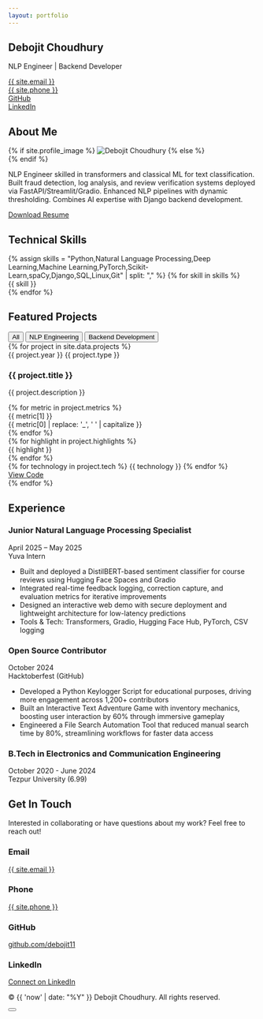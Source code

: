 ```yaml
---
layout: portfolio
---
```


<section class="hero">
  <div id="particles-js"></div>
  <div class="hero-content">
    <h1 class="gradient-text">Debojit Choudhury</h1>
    <p class="subtitle">NLP Engineer | Backend Developer</p>
    <div class="typewriter">
      <span id="typewriter-text"></span>
    </div>
    <div class="contact-bar">
      <div><i class="fas fa-envelope"></i> <a href="mailto:{{ site.email }}">{{ site.email }}</a></div>
      <div><i class="fas fa-phone"></i> <a href="tel:{{ site.phone }}">{{ site.phone }}</a></div>
      <div><i class="fab fa-github"></i> <a href="https://github.com/debojit11" target="_blank">GitHub</a></div>
      <div><i class="fab fa-linkedin"></i> <a href="{{ site.linkedin }}" target="_blank">LinkedIn</a></div>
    </div>
  </div>
</section>

<section class="about-me">
  <div class="container">
    <h2><i class="fas fa-user-circle"></i> About Me</h2>
    <div class="about-content">
      <div class="avatar">
        {% if site.profile_image %}
          <img src="{{ site.profile_image | relative_url }}" alt="Debojit Choudhury" class="avatar-image" onerror="this.style.display='none'; document.getElementById('avatar-placeholder').style.display='flex';">
        {% else %}
          <div id="avatar-placeholder" class="avatar-placeholder">
            <i class="fas fa-user"></i>
          </div>
        {% endif %}
      </div>
      <div class="summary">
        <p>NLP Engineer skilled in transformers and classical ML for text classification. Built fraud detection, log analysis, and review verification systems deployed via FastAPI/Streamlit/Gradio. Enhanced NLP pipelines with dynamic thresholding. Combines AI expertise with Django backend development.</p>
        <a href="https://drive.google.com/file/d/1u5Ao4e01O1FFeO8h3fFxJ-XNrz9M9gXq/view?usp=drive_link" class="btn btn-primary" download>Download Resume</a>
      </div>
    </div>
  </div>
</section>

<section class="skills-section">
  <div class="container">
    <h2><i class="fas fa-code"></i> Technical Skills</h2>
    <div class="skills-grid">
      {% assign skills = "Python,Natural Language Processing,Deep Learning,Machine Learning,PyTorch,Scikit-Learn,spaCy,Django,SQL,Linux,Git" | split: "," %}
      {% for skill in skills %}
        <div class="skill-pill">
          <span>{{ skill }}</span>
        </div>
      {% endfor %}
    </div>
  </div>
</section>

<section class="projects-section">
  <div class="container">
    <h2><i class="fas fa-project-diagram"></i> Featured Projects</h2>
    <div class="filter-buttons">
      <button class="filter-btn active" data-filter="all">All</button>
      <button class="filter-btn" data-filter="nlp">NLP Engineering</button>
      <button class="filter-btn" data-filter="backend-development">Backend Development</button>
    </div>
    <div class="projects-grid">
      {% for project in site.data.projects %}
      <article class="project-card" data-category="{{ project.type | downcase | replace: ' ', '-' }}">
        <div class="card-header">
          <span class="project-year">{{ project.year }}</span>
          <span class="project-type">{{ project.type }}</span>
        </div>
        <h3>{{ project.title }}</h3>
        <p>{{ project.description }}</p>
        <div class="metrics-container">
          {% for metric in project.metrics %}
          <div class="metric">
            <div class="metric-value">{{ metric[1] }}</div>
            <div class="metric-label">{{ metric[0] | replace: '_', ' ' | capitalize }}</div>
          </div>
          {% endfor %}
        </div>
        <div class="highlights">
          {% for highlight in project.highlights %}
          <div class="highlight-item">
            <i class="fas fa-check-circle"></i>
            <span>{{ highlight }}</span>
          </div>
          {% endfor %}
        </div>
        <div class="project-footer">
          <div class="tech-pills">
            {% for technology in project.tech %}
            <span>{{ technology }}</span>
            {% endfor %}
          </div>
          <a href="{{ project.github }}" class="github-link" target="_blank">
            <i class="fab fa-github"></i> View Code
          </a>
        </div>
      </article>
      {% endfor %}
    </div>
  </div>
</section>

<section class="experience-section">
  <div class="container">
    <h2><i class="fas fa-briefcase"></i> Experience</h2>
    <div class="timeline">
      <!-- Newest Experience at the Top -->
      <div class="timeline-item">
        <div class="timeline-marker"></div>
        <div class="timeline-content">
          <h3>Junior Natural Language Processing Specialist</h3>
          <div class="timeline-date">April 2025 – May 2025</div>
          <div class="timeline-company">Yuva Intern</div>
          <ul>
            <li>Built and deployed a DistilBERT-based sentiment classifier for course reviews using Hugging Face Spaces and Gradio</li>
            <li>Integrated real-time feedback logging, correction capture, and evaluation metrics for iterative improvements</li>
            <li>Designed an interactive web demo with secure deployment and lightweight architecture for low-latency predictions</li>
            <li>Tools & Tech: Transformers, Gradio, Hugging Face Hub, PyTorch, CSV logging</li>
          </ul>
        </div>
      </div>
      <div class="timeline-item">
        <div class="timeline-marker"></div>
        <div class="timeline-content">
          <h3>Open Source Contributor</h3>
          <div class="timeline-date">October 2024</div>
          <div class="timeline-company">Hacktoberfest (GitHub)</div>
          <ul>
            <li>Developed a Python Keylogger Script for educational purposes, driving more engagement across 1,200+ contributors</li>
            <li>Built an Interactive Text Adventure Game with inventory mechanics, boosting user interaction by 60% through immersive gameplay</li>
            <li>Engineered a File Search Automation Tool that reduced manual search time by 80%, streamlining workflows for faster data access</li>
          </ul>
        </div>
      </div>
      <div class="timeline-item">
        <div class="timeline-marker"></div>
        <div class="timeline-content">
          <h3>B.Tech in Electronics and Communication Engineering</h3>
          <div class="timeline-date">October 2020 - June 2024</div>
          <div class="timeline-company">Tezpur University (6.99)</div>
        </div>
      </div>
    </div>
  </div>
</section>


<section class="contact-section">
  <div class="container">
    <h2><i class="fas fa-paper-plane"></i> Get In Touch</h2>
    <p>Interested in collaborating or have questions about my work? Feel free to reach out!</p>
    <div class="contact-methods">
      <div class="contact-method">
        <i class="fas fa-envelope"></i>
        <h3>Email</h3>
        <a href="mailto:{{ site.email }}">{{ site.email }}</a>
      </div>
      <div class="contact-method">
        <i class="fas fa-phone"></i>
        <h3>Phone</h3>
        <a href="tel:{{ site.phone }}">{{ site.phone }}</a>
      </div>
      <div class="contact-method">
        <i class="fab fa-github"></i>
        <h3>GitHub</h3>
        <a href="https://github.com/debojit11" target="_blank">github.com/debojit11</a>
      </div>
      <div class="contact-method">
        <i class="fab fa-linkedin"></i>
        <h3>LinkedIn</h3>
        <a href="{{ site.linkedin }}" target="_blank">Connect on LinkedIn</a>
      </div>
    </div>
  </div>
</section>

<footer>
  <div class="container">
    <p>&copy; {{ 'now' | date: "%Y" }} Debojit Choudhury. All rights reserved.</p>
    <div class="theme-toggle">
      <button id="theme-toggle-btn">
        <i class="fas fa-sun"></i>
        <i class="fas fa-moon"></i>
      </button>
    </div>
  </div>
</footer>
